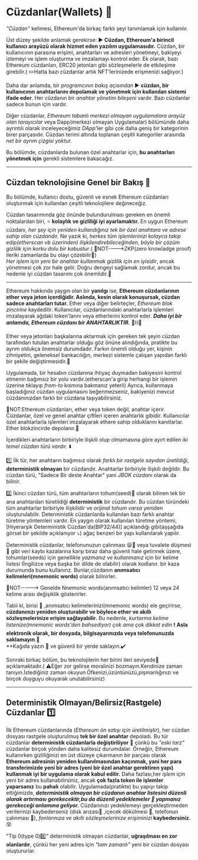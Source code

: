 # Cüzdanlar(Wallets) 🔑

_"Cüzdan"_ kelimesi, Ethereum'da birkaç farklı şeyi tanımlamak için kullanılır.

Üst düzey şekilde anlamak gerekirse: ▶️ **Cüzdan, Ethereum'a birincil kullanıcı arayüzü olarak hizmet eden yazılım uygulamasıdır.** Cüzdan, bir kullanıcının parasına erişimi, anahtarları ve adresleri yönetmeyi, bakiyeyi izlemeyi ve işlem oluşturma ve imzalamayı kontrol eder. Ek olarak, bazı Ethereum cüzdanları, ERC20 jetonları gibi sözleşmelerle de etkileşime girebilir.( ✏️Hatta bazı cüzdanlar artık NFT'lerinizede erişmenizi sağlıyor.)

Daha dar anlamda, bir _programcının bakış açısından_ ▶️ **cüzdan, bir kullanıcının anahtarlarını depolamak ve yönetmek için kullanılan sistemi ifade eder**. Her cüzdanın bir _anahtar yönetim bileşeni_ vardır. Bazı cüzdanlar sadece bunun için vardır.

Diğer cüzdanlar, _Ethereum tabanlı merkezi olmayan uygulamalara arayüz olan tarayıcılar_ veya Dapp(merkezi olmayan Uygulamalar) bölümünde daha ayrıntılı olarak inceleyeceğimiz _DApp_'ler gibi çok daha geniş bir kategorinin birer parçasıdır. Cüzdan terimi altında toplanan çeşitli kategoriler arasında _net bir ayrım çizgisi yoktur._

Bu bölümde, cüzdanlarda  bulunan özel anahtarlar için, **bu anahtarları yönetmek için** gerekli sistemlere bakacağız.

----------------

## Cüzdan teknolojisine Genel bir Bakış 👀

Bu bölümde, kullanıcı dostu, güvenli ve esnek Ethereum cüzdanları oluşturmak için kullanılan çeşitli teknolojilere değineceğiz.


Cüzdan tasarımında göz önünde bulundurulması gereken en önemli noktalardan biri, ⭐ **kolaylık ve gizliliği iyi ayarlamaktır.**  En uygun Ethereum cüzdanı, _her şey için yeniden kullandığınız tek bir özel anahtara ve adrese sahip olan cüzdandır._ Ne yazık ki, _herkes tüm işlemlerinizi kolayca takip edip(etherscan vb üzerinden) ilişkilendirebileceğinden, böyle bir çözüm gizlilik için korku dolu bir kabustur_.( 📝NOT---->ZKP(zero knowladge proof) ileriki zamanlarda bu olayı çözebilir📝)  
_Her işlem için yeni bir anahtar kullanmak gizlilik için en iyisidir_, ancak yönetmesi çok zor hale gelir. 
Doğru dengeyi sağlamak zordur, ancak bu nedenle iyi cüzdan tasarımı çok önemlidir.💖

---------------

Ethereum hakkında yaygın olan bir **yanılgı** ise, **Ethereum cüzdanlarının ether veya jeton içerdiğidir. Aslında, kesin olarak konuşursak, cüzdan sadece anahtarları tutar.** Ether veya diğer belirteçler, _Ethereum blok zincirine_ kaydedilir. Kullanıcılar, cüzdanlarındaki anahtarlarla işlemleri imzalayarak ağdaki token'larını veya etherlerini kontrol eder. **_Daha iyi bir anlamda, Ethereum cüzdanı  bir ANAHTARLIKTIR._** 🔑⛓️🔑 

 Ether veya jetonları başkalarına aktarmak için gereken tek şeyin cüzdan tarafından tutulan anahtarlar olduğu göz önüne alındığında, pratikte bu ayrım oldukça önemsiz durumdadır. 
 Farkın önemli olduğu yer, kişinin zihniyetini, geleneksel bankacılığın, merkezi sistemle çalışan yapıdan farklı bir şekile değiştirmesidir.🏦

Uygulamada, bir hesabın cüzdanına ihtiyaç duymadan bakiyesini kontrol etmenin bağımsız bir yolu vardır.(etherscan'a girip herhangi bir işlemin üzerine tıklayıp _from-to_ kısmına bakmanız yeterli) Ayrıca, kullanmaya başladığınız cüzdan uygulamasını beğenmezseniz, bakiyenizi mevcut cüzdanınızdan farklı bir cüzdana taşıyabilirsiniz.

📝NOT:Ethereum cüzdanları, ether veya token değil, anahtar içerir. Cüzdanlar, özel ve genel anahtar çiftleri içeren anahtarlık gibidir. Kullanıcılar özel anahtarlarla işlemleri imzalayarak ethere sahip olduklarını kanıtlarlar. Ether blokzincirde depolanır.📝

İçerdikleri anahtarların birbiriyle ilişkili olup olmamasına göre ayırt edilen _iki temel cüzdan türü vardır._ ⬇️

1️⃣ İlk tür, her anahtarın bağımsız olarak _farklı bir rastgele sayıdan üretildiği_, **deterministik olmayan** bir cüzdandır. Anahtarlar birbiriyle ilişkili değildir. Bu cüzdan türü, "Sadece Bir deste Anahtar" yani _JBOK cüzdanı_ olarak da bilinir.
 
2️⃣ İkinci cüzdan türü, tüm anahtarların tohum(seed)🌱 olarak bilinen tek bir ana anahtardan türetildiği **deterministik** bir cüzdandır. Bu cüzdan türündeki tüm anahtarlar birbiriyle ilişkilidir ve _orijinal tohum varsa_ yeniden oluşturulabilir. Deterministik cüzdanlarda kullanılan bazı farklı anahtar türetme yöntemleri vardır. En yaygın olarak kullanılan türetme yöntemi, [Hiyerarşik Deterministik Cüzdan'da(BIP32/44)] açıklandığı gibi(aşşağıda görsel bir şekilde açıklanıyor ⤵️) ağaç benzeri bir yapı kullanılarak yapılır.

Deterministik cüzdanlar, telefonunuzun çalınması 😫📱 veya tuvalete düşmesi 🚽 gibi veri kaybı kazalarına karşı biraz daha güvenli hale getirmek üzere, tohumlar(seeds)  için genellikle _yazmanız ve kullanmanız_ için bir kelime listesi (İngilizce veya başka bir dilde de olabilir) olarak kodlanır. bir kaza durumunda bunu kullanırız.
Bunlar,cüzdanın **anımsatıcı kelimeleri(mnemonic words)** olarak bilinirler. 
 
 📝NOT-----> Genelde Nnemonic words(anımsatıcı kelimler) 12 veya 24 kelime arası değişiklik gösterirler.

Tabii ki, birisi 🧔 ,anımsatıcı kelimelerinizi(mnemonic words) ele geçirirse, **cüzdanınızı yeniden oluşturabilir ve böylece ether ve akıllı sözleşmelerinize erişim sağlayabilir.** Bu nedenle, _kurtarma kelime listenize(mnemonic words'den bahsediyor) çok ama çok dikkat edin_ ❗ **Asla elektronik olarak, bir dosyada, bilgisayarınızda veya telefonunuzda saklamayın**.🔴   
**Kağıda yazın 📕 ve güvenli bir yerde saklayın.✔️

Sonraki birkaç bölüm, bu teknolojilerin her birini ileri seviyede🥶 açıklamaktadır.( ⚠️Eğer zor gelirse moralinizi bozmayın.Kendinize zaman tanıyın.İstediğiniz zaman okuyun.Öfkenizi,üzüntünüzü,pişmanlığınızı ve birçok duyguyu okuyarak unutabilirsiniz) 

------------

## Deterministik Olmayan/Belirsiz(Rastgele) Cüzdanlar 1️⃣

İlk Ethereum cüzdanlarında (_Ethereum ön satışı için üretilmiştir_), her cüzdan dosyası rastgele oluşturulmuş **tek bir özel anahtar** depoladı. Bu tür cüzdanlar **deterministik cüzdanlarla değiştiriliyor** 🔄 çünkü bu _"eski tarz"_ cüzdanlar birçok yönden daha kalitesiz durumdalar. 
Örneğin, Ethereum kullanırken gizliliğinizi en üst düzeye çıkarmanın bir parçası olarak **Ethereum adresinin yeniden kullanılmasından kaçınmak, yani her para transferimizde yeni bir adres (yeni bir özel anahtar gerektiren yapı) kullanmak iyi bir uygulama olarak kabul edilir.** Daha fazlası,her _işlem_ için yeni bir adres kullanabilirsiniz, ancak **çok fazla token ile işlemler yaparsanız** bu **pahalı** olabilir. Uygulamada(pratikte) bu yapıyı takip ettiğimizde, **_deterministik olmayan bir cüzdanın anahtar listesini düzenli olarak artırması gerekecektir,bu da düzenli yedeklemeler 👜 yapmanız gerekeceği anlamına geliyor._** Cüzdanınızı yedeklemeyi gerçekleştirmeden verilerinizi kaybederseniz (disk arızası💾 ,içecek dökülmesi 🍻, telefonun çalınması 📱), _fonlarınıza ve akıllı sözleşmelerinize erişiminizi_ **kaybedersiniz.** 😵 

"Tip 0(type 0)0️⃣" deterministik olmayan cüzdanlar, **uğraşılması en zor olanlardır**, çünkü her yeni adres için _"tam zamanlı"_ yeni bir cüzdan dosyası oluştururlar.









